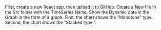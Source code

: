 First, create a new React app, then upload it to GitHub.
Create a New file in the Src folder with the TimeSeries Name.
Show the Dynamic data in the Graph in the form of a graph.
First, the chart shows the "Monotone" type.
Second, the chart shows the "Stacked type.".
